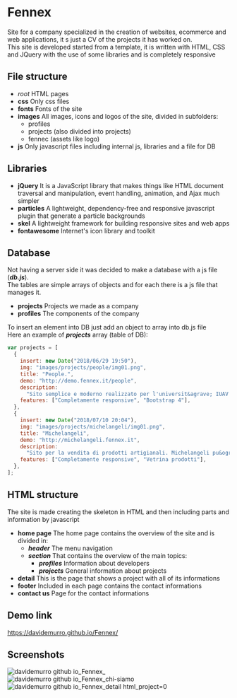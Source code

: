 # Fennex

Site for a company specialized in the creation of websites, ecommerce and web applications, it s just a CV of the projects it has worked on. <br>
This site is developed started from a template, it is written with HTML, CSS and JQuery with the use of some libraries and is completely responsive

## File structure

- _root_
  HTML pages
- **css**
  Only css files
- **fonts**
  Fonts of the site
- **images**
  All images, icons and logos of the site, divided in subfolders:
  - profiles
  - projects (also divided into projects)
  - fennec (assets like logo)
- **js**
  Only javascript files including internal js, libraries and a file for DB

## Libraries

- **jQuery**
  It is a JavaScript library that makes things like HTML document traversal and manipulation, event handling, animation, and Ajax much simpler
- **particles**
  A lightweight, dependency-free and responsive javascript plugin that generate a particle backgrounds
- **skel**
  A lightweight framework for building responsive sites and web apps
- **fontawesome**
  Internet's icon library and toolkit

## Database

Not having a server side it was decided to make a database with a js file (**_db.js_**). <br>
The tables are simple arrays of objects and for each there is a js file that manages it.

- **projects**
  Projects we made as a company
- **profiles**
  The components of the company

To insert an element into DB just add an object to array into db.js file <br>
Here an example of **_projects_** array (table of DB):

```javascript
var projects = [
  {
    insert: new Date("2018/06/29 19:50"),
    img: "images/projects/people/img01.png",
    title: "People.",
    demo: "http://demo.fennex.it/people",
    description:
      "Sito semplice e moderno realizzato per l'universit&agrave; IUAV di Venezia. Il sito a fatto guadagnare un bel 30 e lode alla nostra amica. <span class='icon fa-smile-o'></span>",
    features: ["Completamente responsive", "Bootstrap 4"],
  },
  {
    insert: new Date("2018/07/10 20:04"),
    img: "images/projects/michelangeli/img01.png",
    title: "Michelangeli",
    demo: "http://michelangeli.fennex.it",
    description:
      "Sito per la vendita di prodotti artigianali. Michelangeli pu&ograve; sembrare un semplice mercatino d'artigianato, ma non lasciatevi ingannare! nei suoi prodotti c'&egrave; tutto l'amore di una mamma! <span class='icon fa-heart'></span>",
    features: ["Completamente responsive", "Vetrina prodotti"],
  },
];
```

## HTML structure

The site is made creating the skeleton in HTML and then including parts and information by javascript

- **home page**
  The home page contains the overview of the site and is divided in:
  - **_header_**
    The menu navigation
  - **_section_**
    That contains the overview of the main topics:
    - **_profiles_**
      Information about developers
    - **_projects_**
      General information about projects
- **detail**
  This is the page that shows a project with all of its informations
- **footer**
  Included in each page contains the contact informations
- **contact us**
  Page for the contact informations

## Demo link

https://davidemurro.github.io/Fennex/

## Screenshots

![davidemurro github io_Fennex_](https://github.com/DavideMurro/Fennex/assets/118051417/839ce6dd-022e-4237-8599-95c52778eccf)
![davidemurro github io_Fennex_chi-siamo](https://github.com/DavideMurro/Fennex/assets/118051417/85fe89e1-540d-4311-a1a2-2fd44c6d21b2)
![davidemurro github io_Fennex_detail html_project=0](https://github.com/DavideMurro/Fennex/assets/118051417/5186f4b9-070b-4876-b3ac-23d6335bca8e)
